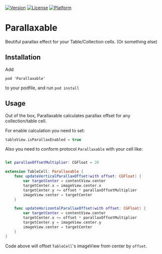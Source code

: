 [![Version](https://img.shields.io/cocoapods/v/Parallaxable.svg?style=flat-square)](http://cocoapods.org/pods/Parallaxable)
[![License](https://img.shields.io/cocoapods/l/Parallaxable.svg?style=flat-square)](http://cocoapods.org/pods/Parallaxable)
[![Platform](https://img.shields.io/cocoapods/p/Parallaxable.svg?style=flat-square)](http://cocoapods.org/pods/Parallaxable)

# Parallaxable
Beutiful parallax effect for your Table/Collection cells. (Or something else)

## Installation
Add

`pod 'Parallaxable'`

to your podfile, and run
`pod install`

## Usage
Out of the box, Parallaxable calculates parallax offset for any collection/table cell.

For enable calculation you need to set:

```swift
tableView.isParallaxEnabled = true
```

Also you need to conform protocol `Parallaxable` with your cell like: 

```swift

let parallaxOffsetMultiplier: CGFloat = 20

extension TableCell: Parallaxable {
    func updateVerticalParallaxOffset(with offset: CGFloat) {
        var targetCenter = contentView.center
        targetCenter.x = imageView.center.x
        targetCenter.y += offset * parallaxOffsetMultiplier
        imageView.center = targetCenter
    }

    func updateHorizontalParallaxOffset(with offset: CGFloat) {
        var targetCenter = contentView.center
        targetCenter.x += offset * parallaxOffsetMultiplier
        targetCenter.y = imageView.center.y
        imageView.center = targetCenter
    }
}
```
Code above will offset `TableCell`'s imageView from center by `offset`.
